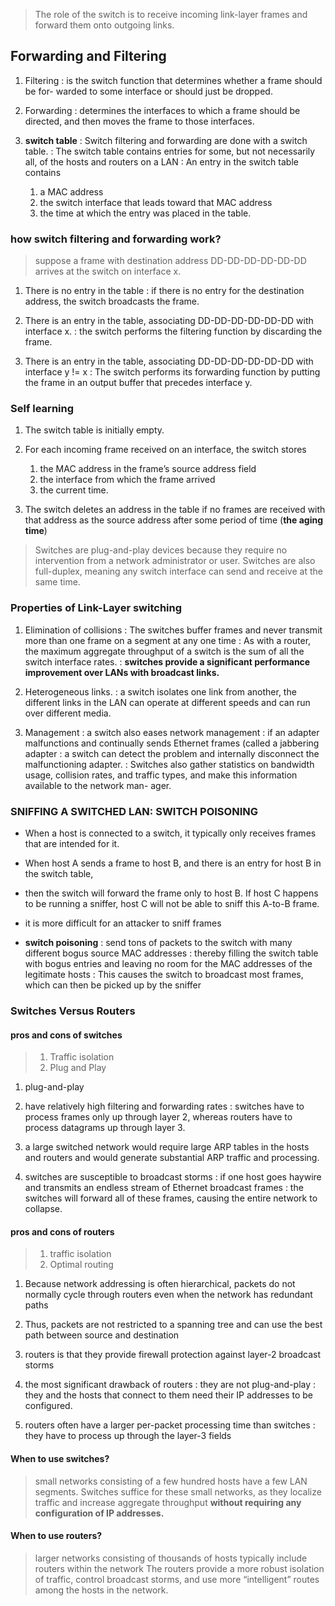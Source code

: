 > The role of the switch is to receive incoming link-layer frames and forward them onto outgoing links.

## Forwarding and Filtering

1. Filtering
   : is the switch function that determines whether a frame should be for- warded to some interface or should just be dropped.

2. Forwarding
   : determines the interfaces to which a frame should be directed, and then moves the frame to those interfaces.

3. **switch table**
   : Switch filtering and forwarding are done with a switch table.
   : The switch table contains entries for some, but not necessarily all, of the hosts and routers on a LAN
   : An entry in the switch table contains
     1. a MAC address
     2. the switch interface that leads toward that MAC address
     3. the time at which the entry was placed in the table.
 
### how switch filtering and forwarding work?
> suppose a frame with destination address DD-DD-DD-DD-DD-DD arrives at the switch on interface x.
1. There is no entry in the table
   : if there is no entry for the destination address, the switch broadcasts the frame.
   
2. There is an entry in the table, associating DD-DD-DD-DD-DD-DD with interface x.
   : the switch performs the filtering function by discarding the frame.

3. There is an entry in the table, associating DD-DD-DD-DD-DD-DD with interface y != x
   : The switch performs its forwarding function by putting the frame in an output buffer that precedes interface y.

### Self learning
1. The switch table is initially empty.

2. For each incoming frame received on an interface, the switch stores
   1. the MAC address in the frame’s source address field
   2. the interface from which the frame arrived
   3. the current time. 

3. The switch deletes an address in the table if no frames are received with that address as the source address after some period of time (**the aging time**)

> Switches are plug-and-play devices because they require no intervention from a network administrator or user.
> Switches are also full-duplex, meaning any switch interface can send and receive at the same time.

### Properties of Link-Layer switching
 
1. Elimination of collisions
   : The switches buffer frames and never transmit more than one frame on a segment at any one time
   : As with a router, the maximum aggregate throughput of a switch is the sum of all the switch interface rates.
   : **switches provide a significant performance improvement over LANs with broadcast links.**

2. Heterogeneous links.
   : a switch isolates one link from another, the different links in the LAN can operate at different speeds and can run over different media.

3. Management
   : a switch also eases network management
   : if an adapter malfunctions and continually sends Ethernet frames (called a jabbering adapter
   : a switch can detect the problem and internally disconnect the malfunctioning adapter.
   : Switches also gather statistics on bandwidth usage, collision rates, and traffic types, and make this information available to the network man- ager.

### SNIFFING A SWITCHED LAN: SWITCH POISONING

- When a host is connected to a switch, it typically only receives frames that are intended for it.
- When host A sends a frame to host B, and there is an entry for host B in the switch table, 
- then the switch will forward the frame only to host B. If host C happens to be running a sniffer, host C will not be able to sniff this A-to-B frame.
- it is more difficult for an attacker to sniff frames

- **switch poisoning**
: send tons of packets to the switch with many different bogus source MAC addresses
: thereby filling the switch table with bogus entries and leaving no room for the MAC addresses of the legitimate hosts
: This causes the switch to broadcast most frames, which can then be picked up by the sniffer

### Switches Versus Routers

#### pros and cons of switches
> 1. Traffic isolation
> 2. Plug and Play

1. plug-and-play

2. have relatively high filtering and forwarding rates
   : switches have to process frames only up through layer 2, whereas routers have to process datagrams up through layer 3.

3. a large switched network would require large ARP tables in the hosts and routers and would generate substantial ARP traffic and processing.

4. switches are susceptible to broadcast storms
   : if one host goes haywire and transmits an endless stream of Ethernet broadcast frames
   : the switches will forward all of these frames, causing the entire network to collapse.

#### pros and cons of routers
> 1. traffic isolation
> 2. Optimal routing

1. Because network addressing is often hierarchical, packets do not normally cycle through routers even when the network has redundant paths

2. Thus, packets are not restricted to a spanning tree and can use the best path between source and destination

3. routers is that they provide firewall protection against layer-2 broadcast storms

4. the most significant drawback of routers
   : they are not plug-and-play
   : they and the hosts that connect to them need their IP addresses to be configured.

5. routers often have a larger per-packet processing time than switches
   : they have to process up through the layer-3 fields

#### When to use switches?

> small networks consisting of a few hundred hosts have a few LAN segments.
> Switches suffice for these small networks, as they localize traffic
> and increase aggregate throughput **without requiring any configuration of IP addresses.**

#### When to use routers?
> larger networks consisting of thousands of hosts typically include routers within the network 
> The routers provide a more robust isolation of traffic, control broadcast storms, and use more “intelligent” routes among the hosts in the network.
